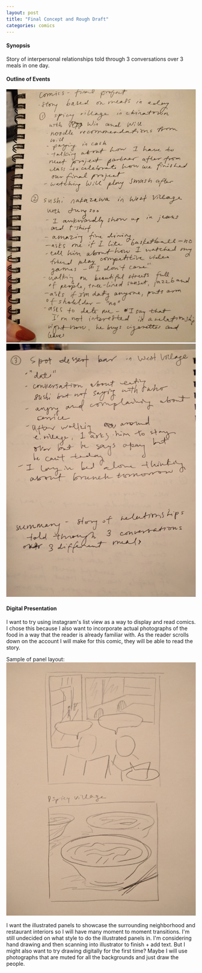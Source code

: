 ```yaml
---
layout: post
title: "Final Concept and Rough Draft"
categories: comics
---
```


#### Synopsis ####
Story of interpersonal relationships told through 3 conversations over 3 meals in one day.

#### Outline of Events ####
![alt text](/images/comics/final_concept/outline1.jpg)
![alt text](/images/comics/final_concept/outline2.jpg)

#### Digital Presentation ####
I want to try using instagram's list view as a way to display and read comics. I chose this because I also want to incorporate actual photographs of the food in a way that the reader is already familiar with. As the reader scrolls down on the account I will make for this comic, they will be able to read the story.

Sample of panel layout:
![alt text](/images/comics/final_concept/sample_panellayout.jpg)

I want the illustrated panels to showcase the surrounding neighborhood and restaurant interiors so I will have many moment to moment transitions.
I'm still undecided on what style to do the illustrated panels in. I'm considering hand drawing and then scanning into illustrator to finish + add text. But I might also want to try drawing digitally for the first time? Maybe I will use photographs that are muted for all the backgrounds and just draw the people.

